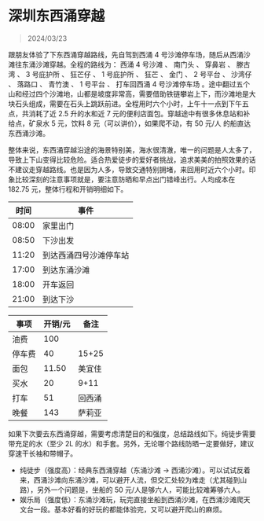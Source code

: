 # 深圳东西涌穿越

> 2024/03/23

跟朋友体验了下东西涌穿越路线，先自驾到西涌 4 号沙滩停车场，随后从西涌沙滩往东涌沙滩穿越。全程的路线为： 西涌 4 号沙滩 、 南门头 、 穿鼻岩 、 滕古湾 、 3 号庇护所 、 狂芒仔 、 1 号庇护所 、 狂芒 、 金门 、 2 号平台 、 沙湾仔 、 落路口 、 青竹澳 、 1 号平台 、 打车回西涌 4 号沙滩停车场 。途中翻过五个山和经过四个沙滩地，山都是坡度非常高，需要借助铁链攀岩上下，而沙滩地是大块石头组成，需要在石头上跳跃前进。全程用时六个小时，上午十一点到下午五点，共消耗了近 2.5 升的水和近 7 元的便利店面包。穿越途中有很多休息站和补给点，矿泉水 5 元，饮料 8 元（可以讲价），如果爬不动，有 50 元/人 的船直达东西涌沙滩。

整体来说，东西涌穿越沿途的海景特别美，海水很清澈，唯一的问题是人太多了，导致上下山变得比较危险。适合热爱徒步的爱好者挑战，追求美美的拍照效果的话不建议走穿越路线。也是因为人多，导致交通特别拥堵，来回用时近六个小时。印象比较深刻的注意事项就是，要注意防晒和早点出门错峰出行。人均成本在 182.75 元，整体行程和开销明细如下。

| 时间  | 事件                   |
| ----- | ---------------------- |
| 08:00 | 家里出门               |
| 08:50 | 下沙出发               |
| 11:20 | 到达西涌四号沙滩停车站 |
| 17:00 | 到达东涌沙滩           |
| 18:00 | 开车返回               |
| 21:00 | 到达下沙               |

| 事项   | 开销/元 | 备注   |
| ------ | ------- | ------ |
| 油费   | 100     |        |
| 停车费 | 40      | 15+25  |
| 面包   | 11.50   | 美宜佳 |
| 买水   | 20      | 9+11   |
| 打车   | 51      | 回西涌 |
| 晚餐   | 143     | 萨莉亚 |

如果下次要去东西涌穿越，需要考虑清楚目的和强度，总结路线如下。纯徒步需要带充足的水（至少 2L 的水）和手套。另外，无论哪个路线防晒一定要做好，建议穿速干长袖和带帽子。

- 纯徒步（强度高）：经典东西涌穿越（东涌沙滩 -> 西涌沙滩）。可以试试反着来，西涌沙滩向东涌沙滩，可以避开人流，但交汇处较为难走（尤其碰到山路），另外一个问题是，坐船的 50 元/人是够六人，可能比较难筹够六人。
- 娱乐局（强度低）：东涌沙滩玩，玩完直接坐船到西涌沙滩，在西涌沙滩爬天文台一段。基本好看的好玩的都能体验完，又可以避开爬山的麻烦。
